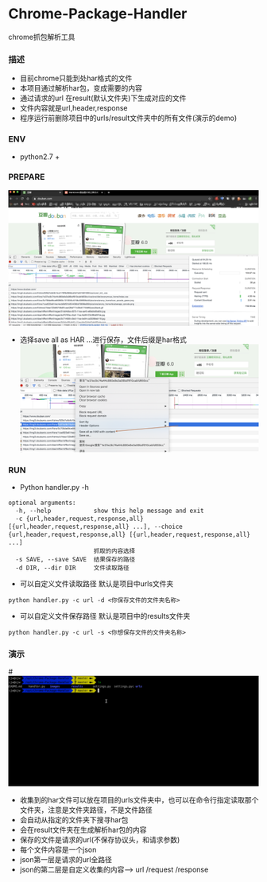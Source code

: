 # Chrome-Package-Handler
chrome抓包解析工具

### 描述
- 目前chrome只能到处har格式的文件
- 本项目通过解析har包，变成需要的内容
- 通过请求的url 在result(默认文件夹)下生成对应的文件
- 文件内容就是url,header,response
- 程序运行前删除项目中的urls/result文件夹中的所有文件(演示的demo)

### ENV
- python2.7 +

### PREPARE
![avatar](images/01.png)

- 选择save all as HAR ...进行保存，文件后缀是har格式
![avatar](images/02.png)
### RUN 
- Python handler.py -h 
``` shell
optional arguments:
  -h, --help            show this help message and exit
  -c {url,header,request,response,all} [{url,header,request,response,all} ...], --choice {url,header,request,response,all} [{url,header,request,response,all} ...]
                        抓取的内容选择
  -s SAVE, --save SAVE  结果保存的路径
  -d DIR, --dir DIR     文件读取路径
```
- 可以自定义文件读取路径 默认是项目中urls文件夹
``` shell
python handler.py -c url -d <你保存文件的文件夹名称>
```
- 可以自定义文件保存路径 默认是项目中的results文件夹
``` shell
python handler.py -c url -s <你想保存文件的文件夹名称>
```

### 演示
#![avatar](images/03.gif)

- 收集到的har文件可以放在项目的urls文件夹中，也可以在命令行指定读取那个文件夹，注意是文件夹路径，不是文件路径
- 会自动从指定的文件夹下搜寻har包
- 会在result文件夹在生成解析har包的内容
- 保存的文件是请求的url(不保存协议头，和请求参数)
- 每个文件内容是一个json
- json第一层是请求的url全路径
- json的第二层是自定义收集的内容--> url /request /response
